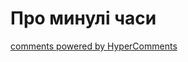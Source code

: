 <div id="hypercomments_widget" class="js-hypercomments-widget invisible"></div>

# Про минулі часи

<div class="js-hypercomments-container">
<a href="http://hypercomments.com" class="hc-link" title="comments widget">comments powered by HyperComments</a>
</div>